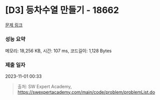 # [D3] 등차수열 만들기 - 18662 

[문제 링크](https://swexpertacademy.com/main/code/problem/problemDetail.do?contestProbId=AYo-e9EKmGoDFAQI) 

### 성능 요약

메모리: 18,256 KB, 시간: 107 ms, 코드길이: 1,128 Bytes

### 제출 일자

2023-11-01 00:33



> 출처: SW Expert Academy, https://swexpertacademy.com/main/code/problem/problemList.do